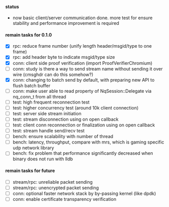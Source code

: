 #### status
- now basic client/server communication done. more test for ensure stability and performance improvement is required

#### remain tasks for 0.1.0
- [x] rpc: reduce frame number (unify length header/msgid/type to one frame)
- [x] rpc: add header byte to indicate msgid/type size
- [x] conn: client side proof verification (import ProofVerifierChromium)
- [ ] conn: study is there a way to send stream name without sending it over wire (cmsghdr can do this somehow?)
- [x] conn: changing to batch send by default, with preparing new API to flush batch buffer
- [ ] conn: make user able to read property of NqSession::Delegate via nq_conn_t from all thread
- [ ] test: high frequent reconnection test
- [ ] test: higher concurrency test (around 10k client connection)
- [ ] test: server side stream initiation
- [ ] test: stream disconnection using on open callback 
- [ ] test: client conn reconnection or finalization using on open callback
- [ ] test: stream handle send/recv test
- [ ] bench: ensure scalability with number of thread
- [ ] bench: latency, throughput, compare with mrs, which is gaming specific udp network library
- [ ] bench: fix problem that performance significantly decreased when binary does not run with lldb

#### remain tasks for future
- [ ] stream/rpc: unreliable packet sending
- [ ] stream/rpc: unencrypted packet sending 
- [ ] conn: optional faster network stack by by-passing kernel (like dpdk)
- [ ] conn: enable certificate transparency verification 